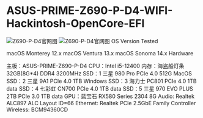 # ASUS-PRIME-Z690-P-D4-WIFI-Hackintosh-OpenCore-EFI
![Z690-P-D4官网图](https://github.com/GuZe-GZ/ASUS-PRIME-Z690-P-D4-WIFI-Hackintosh-OpenCore-EFI/assets/70998332/5ed5b276-ab56-41d1-b934-ccf2a09431ce)
![Z690-P-D4官网图](https://github.com/GuZe-GZ/ASUS-PRIME-Z690-P-D4-WIFI-Hackintosh-OpenCore-EFI/assets/70998332/6ba9318d-493c-4754-ac69-6c23a1daba23)
OS Version Tested

macOS Monterey 12.x
macOS Ventura 13.x
macOS Sonoma 14.x
Hardware

主板：ASUS-PRIME-Z690-P-D4
CPU：Intel i5-12400
内存：海盗船灯条32GB(8G*4) DDR4 3200MHz
SSD：1 三星 980 Pro PCIe 4.0 512G MacOS
SSD：2 三星 9A1 PCIe 4.0 1TB Windows
SSD：3 海力士 PC801 PCIe 4.0 1TB data
SSD：4 七彩虹 CN700 PCIe 4.0 1TB data
SSD：5 三星 970 EVO PLUS 2TB PCIe 3.0 1TB data
GPU：蓝宝石 RX580 Series 2304 8G 
Audio: Realtek ALC897 ALC Layout ID=66
Ethernet: Realtek PCle 2.5GbE Family Controller
Wireless: BCM94360CD

